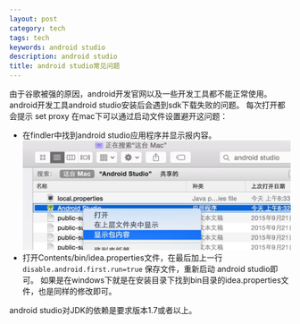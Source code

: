```yaml
---
layout: post
category: tech
tags: tech
keywords: android studio
description: android studio
title: android studio常见问题
---
```


由于谷歌被强的原因，android开发官网以及一些开发工具都不能正常使用。
android开发工具android studio安装后会遇到sdk下载失败的问题。
每次打开都会提示 set proxy
在mac下可以通过启动文件设置避开这问题：
* 在findler中找到android studio应用程序并显示报内容。
	![image](/images/android_studio_in_findler.png)
* 打开Contents/bin/idea.properties文件，在最后加上一行
	``` disable.android.first.run=true ```
保存文件，重新启动 android studio即可。
如果是在windows下就是在安装目录下找到bin目录的idea.properties文件，也是同样的修改即可。

android studio对JDK的依赖是要求版本1.7或者以上。

